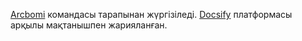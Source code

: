 [Arcbomi](https://github.com/arcbomi) командасы тарапынан жүргізіледі. [Docsify](https://docsify.js.org) платформасы арқылы мақтанышпен жарияланған.